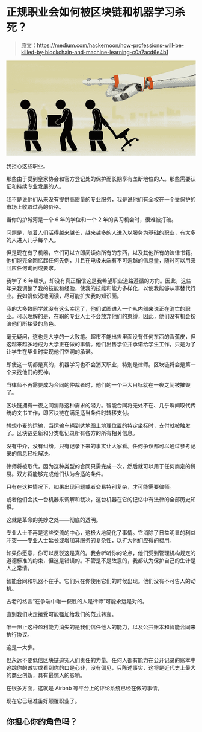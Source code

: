 # 正规职业会如何被区块链和机器学习杀死？

> 原文：<https://medium.com/hackernoon/how-professions-will-be-killed-by-blockchain-and-machine-learning-c0a7acd6e4b1>

![](img/628dc625ee56356a32cc61d555ddbea6.png)

我担心这些职业。

那些由于受到皇家协会和官方登记处的保护而长期享有垄断地位的人。那些需要认证和持续专业发展的人。

我不是说他们从来没有提供高质量的专业服务，我是说他们有全权在一个受保护的市场上收取过高的价格。

当你的护城河是一个 6 年的学位和一个 2 年的实习机会时，很难被打破。

问题是，随着人们活得越来越长，越来越多的人进入以服务为基础的职业，有太多的人进入几乎每个人。

但是现在有了机器，它们可以立即阅读你所有的东西，以及其他所有的法律书籍。他们能完全回忆起任何先例，并且在电极末端有不可逾越的信息量，随时可以用来回应任何询问或要求。

我学了 6 年建筑，却没有真正相信这是我希望职业道路遵循的方向。因此，这些年来我调整了我的技能和经验，使我的技能和能力多样化，以使我能够从事替代行业。我如饥似渴地阅读，尽可能扩大我的知识面。

我的大多数同学就没有这么幸运了，他们试图进入一个从内部来说正在消亡的职业。可以理解的是，在职的专业人士不会放弃他们的束缚，因此，他们没有机会扮演他们所接受的角色。

毫无疑问，这也是大学的一大败笔。超市不能出售里面没有任何东西的香蕉皮，但这越来越多地成为大学正在做的事情。他们出售学位并承诺给学生工作，只是为了让学生在毕业时实现他们空洞的承诺。

即使这一切都是真的，机器学习也不会消灭职业，特别是律师。区块链将会是第一个来找他们的死神。

当律师不再需要成为合同的仲裁者时，他们的一个巨大目标就在一夜之间被摧毁了。

区块链拥有一夜之间消除这种需求的潜力。智能合同将无处不在、几乎瞬间取代传统的文书工作，即区块链在满足适当条件时转移支付。

想想小麦的运输，当运输车辆到达地图上地理位置的特定坐标时，支付就被触发了。区块链更新和分类帐记录所有各方的所有相关信息。

没有中介，没有纠纷，只有记录下来的事实让大家看。任何争议都可以通过参考记录的信息轻松解决。

律师将被取代，因为这种类型的合同只需完成一次，然后就可以用于任何商定的贸易。双方将能够完成他们认为合适的条件。

只有在这种情况下，如果出现问题或者交易特别复杂，才可能需要律师。

或者他们会找一台机器来调解和裁决，这台机器在它的记忆中有法律的全部历史知识。

这就是革命的美妙之处——彻底的透明。

专业人士不再是这些交流的中心，这极大地简化了事情。它消除了日益明显的利益冲突——专业人士延长或增加其服务的复杂性，以扩大他们应得的费用。

如果你愿意，你可以反驳这是真的。我会听听你的论点，他们受到管理机构规定的道德标准的约束，但这是错误的。不管是不是故意的，我都认为保护自己的生计是人之常情。

智能合同和机器不在乎。它们只在你使用它们的时候出现。他们没有不可告人的动机。

古老的格言“在争端中唯一获胜的人是律师”可能永远是对的。

直到我们决定接受可能强加给我们的范式转变。

唯一阻止这种盈利能力消失的是我们信任他人的能力，以及公共账本和智能合同来执行协议。

这是一大步。

但永远不要低估区块链追究人们责任的力量。任何人都有能力在公开记录的账本中追踪你的诚实或看到你的口是心非，没有偏见，只陈述事实，这将是近代史上最大的商业创新，具有最惊人的影响。

在很多方面，这就是 Airbnb 等平台上的评论系统已经在做的事情。

现在它已经准备好颠覆职业了。

## 你担心你的角色吗？